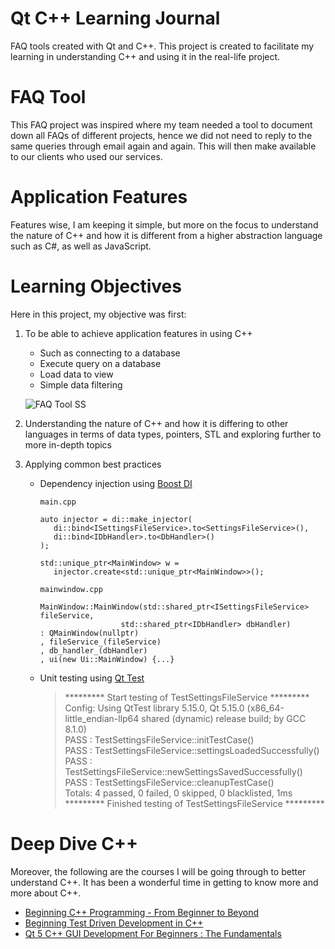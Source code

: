 # Qt C++ Learning Journal
FAQ tools created with Qt and C++. This project is created to facilitate my learning in understanding C++ and using it in the real-life project. 

# FAQ Tool
This FAQ project was inspired where my team needed a tool to document down all FAQs of different projects, hence we did not need to reply to the same queries through email again and again. This will then make available to our clients who used our services.

# Application Features
Features wise, I am keeping it simple, but more on the focus to understand the nature of C++ and how it is different from a higher abstraction language such as C#, as well as JavaScript.

# Learning Objectives
Here in this project, my objective was first:

1. To be able to achieve application features in using C++
   - Such as connecting to a database
   - Execute query on a database
   - Load data to view
   - Simple data filtering

   ![FAQ Tool SS](https://i.ibb.co/3Rg1yk5/project-faq.jpg)

2. Understanding the nature of C++ and how it is differing to other languages in terms of data types, pointers, STL and exploring further to more in-depth topics

3. Applying common best practices
   - Dependency injection using [Boost DI](https://github.com/boost-experimental/di)
   
      ```
      main.cpp

      auto injector = di::make_injector(
         di::bind<ISettingsFileService>.to<SettingsFileService>(),
         di::bind<IDbHandler>.to<DbHandler>()
      );

      std::unique_ptr<MainWindow> w =
         injector.create<std::unique_ptr<MainWindow>>();
      ```

      ```
      mainwindow.cpp

      MainWindow::MainWindow(std::shared_ptr<ISettingsFileService> fileService,
                        std::shared_ptr<IDbHandler> dbHandler)
      : QMainWindow(nullptr)
      , fileService_(fileService)
      , db_handler_(dbHandler)
      , ui(new Ui::MainWindow) {...}
      ```

   - Unit testing using [Qt Test](https://doc.qt.io/qt-5/qtest-overview.html)

      >********* Start testing of TestSettingsFileService *********\
      >Config: Using QtTest library 5.15.0, Qt 5.15.0 (x86_64-little_endian-llp64 shared (dynamic) release build; by GCC 8.1.0)\
      PASS   : TestSettingsFileService::initTestCase()\
      PASS   : TestSettingsFileService::settingsLoadedSuccessfully()\
      PASS   : TestSettingsFileService::newSettingsSavedSuccessfully()\
      PASS   : TestSettingsFileService::cleanupTestCase()\
      Totals: 4 passed, 0 failed, 0 skipped, 0 blacklisted, 1ms\
      >********* Finished testing of TestSettingsFileService *********

# Deep Dive C++
Moreover, the following are the courses I will be going through to better understand C++. It has been a wonderful time in getting to know more and more about C++.

   - [Beginning C++ Programming - From Beginner to Beyond](https://www.udemy.com/course/beginning-c-plus-plus-programming/)
   - [Beginning Test Driven Development in C++](https://www.udemy.com/course/beginning-test-driven-development-in-c/)
   - [Qt 5 C++ GUI Development For Beginners : The Fundamentals](https://www.udemy.com/course/qt-c-gui-tutorial-for-complete-beginners/)